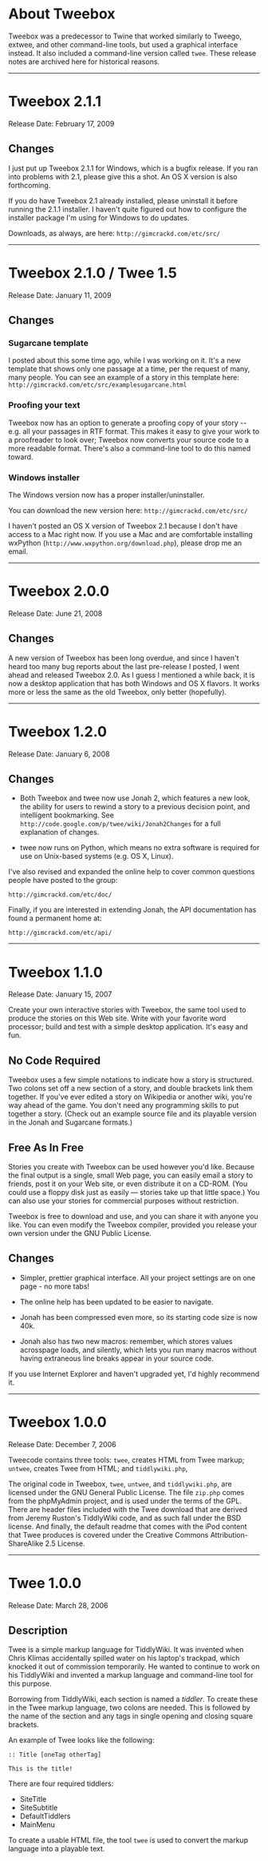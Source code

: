 # About Tweebox

Tweebox was a predecessor to Twine that worked similarly to Tweego, extwee, and
other command-line tools, but used a graphical interface instead. It also
included a command-line version called `twee`. These release notes are archived
here for historical reasons.

---

# Tweebox 2.1.1

Release Date: February 17, 2009

## Changes

I just put up Tweebox 2.1.1 for Windows, which is a bugfix release. If you ran
into problems with 2.1, please give this a shot. An OS X version is also
forthcoming.

If you do have Tweebox 2.1 already installed, please uninstall it before running
the 2.1.1 installer. I haven't quite figured out how to configure the installer
package I'm using for Windows to do updates.

Downloads, as always, are here: `http://gimcrackd.com/etc/src/`

---

# Tweebox 2.1.0 / Twee 1.5

Release Date: January 11, 2009

## Changes

### Sugarcane template

I posted about this some time ago, while I was working on it. It's a new
template that shows only one passage at a time, per the request of many, many
people. You can see an example of a story in this template here:
`http://gimcrackd.com/etc/src/examplesugarcane.html`


### Proofing your text

Tweebox now has an option to generate a proofing copy of your story -- e.g. all
your passages in RTF format. This makes it easy to give your work to a
proofreader to look over; Tweebox now converts your source code to a more
readable format. There's also a command-line tool to do this named toward.


### Windows installer

The Windows version now has a proper installer/uninstaller.

You can download the new version here: `http://gimcrackd.com/etc/src/`

I haven't posted an OS X version of Tweebox 2.1 because I don't have access to a
Mac right now. If you use a Mac and are comfortable installing wxPython
(`http://www.wxpython.org/download.php`), please drop me an email.

---

# Tweebox 2.0.0

Release Date: June 21, 2008

## Changes

A new version of Tweebox has been long overdue, and since I haven't heard too
many bug reports about the last pre-release I posted, I went ahead and released
Tweebox 2.0. As I guess I mentioned a while back, it is now a desktop
application that has both Windows and OS X flavors. It works more or less the
same as the old Tweebox, only better (hopefully). 

---

# Tweebox 1.2.0

Release Date: January 6, 2008

## Changes

* Both Tweebox and twee now use Jonah 2, which features a new look, the ability
  for users to rewind a story to a previous decision point, and intelligent
  bookmarking. See `http://code.google.com/p/twee/wiki/Jonah2Changes` for a full
  explanation of changes.

* twee now runs on Python, which means no extra software is required for use on
  Unix-based systems (e.g. OS X, Linux).

I've also revised and expanded the online help to cover common questions people
have posted to the group:

`http://gimcrackd.com/etc/doc/`

Finally, if you are interested in extending Jonah, the API documentation has
found a permanent home at:

`http://gimcrackd.com/etc/api/`

---

# Tweebox 1.1.0

Release Date: January 15, 2007

Create your own interactive stories with Tweebox, the same tool used to produce
the stories on this Web site. Write with your favorite word processor; build and
test with a simple desktop application. It's easy and fun.

## No Code Required

Tweebox uses a few simple notations to indicate how a story is structured. Two
colons set off a new section of a story, and double brackets link them together.
If you've ever edited a story on Wikipedia or another wiki, you're way ahead of
the game. You don't need any programming skills to put together a story. (Check
out an example source file and its playable version in the Jonah and Sugarcane
formats.)

## Free As In Free

Stories you create with Tweebox can be used however you'd like. Because the
final output is a single, small Web page, you can easily email a story to
friends, post it on your Web site, or even distribute it on a CD-ROM. (You could
use a floppy disk just as easily — stories take up that little space.) You can
also use your stories for commercial purposes without restriction.

Tweebox is free to download and use, and you can share it with anyone you like.
You can even modify the Tweebox compiler, provided you release your own version
under the GNU Public License.

## Changes

* Simpler, prettier graphical interface. All your project settings are on one
  page - no more tabs!

* The online help has been updated to be easier to navigate.

* Jonah has been compressed even more, so its starting code size is now 40k.

* Jonah also has two new macros: remember, which stores values acrosspage loads,
  and silently, which lets you run many macros without having extraneous line
  breaks appear in your source code.

If you use Internet Explorer and haven't upgraded yet, I'd highly recommend it.

---

# Tweebox 1.0.0

Release Date: December 7, 2006

Tweecode contains three tools: `twee`, creates HTML from Twee markup; `untwee`,
creates Twee from HTML; and `tiddlywiki.php`, 

The original code in Tweebox, `twee`, `untwee`, and `tiddlywiki.php`, are
licensed under the GNU General Public License. The file `zip.php` comes from the
phpMyAdmin project, and is used under the terms of the GPL. There are header
files included with the Twee download that are derived from Jeremy Ruston's
TiddlyWiki code, and as such fall under the BSD license. And finally, the
default readme that comes with the iPod content that Twee produces is covered
under the Creative Commons Attribution-ShareAlike 2.5 License.

---

# Twee 1.0.0

Release Date: March 28, 2006

## Description

Twee is a simple markup language for TiddlyWiki. It was invented when Chris
Klimas accidentally spilled water on his laptop's trackpad, which knocked it out
of commission temporarily. He wanted to continue to work on his TiddlyWiki and
invented a markup language and command-line tool for this purpose.

Borrowing from TiddlyWiki, each section is named a *tiddler*. To create these in
the Twee markup language, two colons are needed. This is followed by the name of
the section and any tags in single opening and closing square brackets.

An example of Twee looks like the following:

```
:: Title [oneTag otherTag]

This is the title!
```

There are four required tiddlers:

* SiteTitle
* SiteSubtitle
* DefaultTiddlers
* MainMenu

To create a usable HTML file, the tool `twee` is used to convert the markup
language into a playable text.
